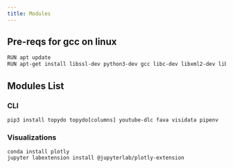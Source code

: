 ```yaml
---
title: Modules
---
```


## Pre-reqs for gcc on linux
```bash
RUN apt update
RUN apt-get install libssl-dev python3-dev gcc libc-dev libxml2-dev libxslt1-dev zlib1g-dev g++ -y
```

## Modules List
### CLI
`pip3 install topydo topydo[columns] youtube-dlc fava visidata pipenv`

### Visualizations
```
conda install plotly
jupyter labextension install @jupyterlab/plotly-extension
```
